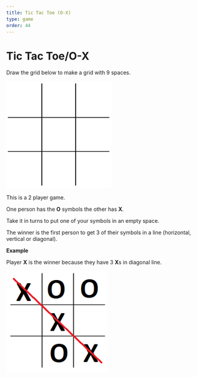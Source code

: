 ```yaml
---
title: Tic Tac Toe (O-X)
type: game
order: 44
---
```


# Tic Tac Toe/O-X 

Draw the grid below to make a grid with 9
spaces.

![](../../images/tic-tac-toe-o-x-1.png)

This is a 2 player game.   

One person has the **O** symbols the other has **X**.   

Take it in turns to put one of your symbols in an
empty space.   

The winner is the first
person to get 3 of their symbols in a line (horizontal, vertical or diagonal).

**Example**   

Player **X** is the winner because they have 3 **X**s in diagonal line.

![](../../images/tic-tac-toe-o-x-2.png)